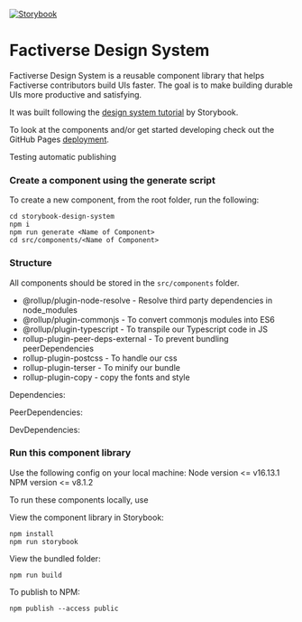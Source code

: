 [![Storybook](https://cdn.jsdelivr.net/gh/storybookjs/brand@master/badge/badge-storybook.svg)](https://factiverse.github.io/storybook-design-system/?path=/story/introduction--page)

# Factiverse Design System

Factiverse Design System is a reusable component library that helps Factiverse contributors build UIs faster. The goal is to make building durable UIs more productive and satisfying.

It was built following the [design system tutorial](https://storybook.js.org/tutorials/design-systems-for-developers) by Storybook.

To look at the components and/or get started developing check out the GitHub Pages [deployment](https://factiverse.github.io/storybook-design-system/).

Testing automatic publishing

### Create a component using the generate script

To create a new component, from the root folder, run the following:

```
cd storybook-design-system
npm i
npm run generate <Name of Component>
cd src/components/<Name of Component>
```
### Structure

All components should be stored in the `src/components` folder.

- @rollup/plugin-node-resolve - Resolve third party dependencies in node_modules
- @rollup/plugin-commonjs - To convert commonjs modules into ES6
- @rollup/plugin-typescript - To transpile our Typescript code in JS
- rollup-plugin-peer-deps-external - To prevent bundling peerDependencies
- rollup-plugin-postcss - To handle our css
- rollup-plugin-terser - To minify our bundle
- rollup-plugin-copy - copy the fonts and style


Dependencies:

PeerDependencies:

DevDependencies:

### Run this component library

Use the following config on your local machine:
Node version <= v16.13.1
NPM version <= v8.1.2

To run these components locally, use

View the component library in Storybook:

```
npm install
npm run storybook
```

View the bundled folder:

```
npm run build
```

To publish to NPM:

```
npm publish --access public
```
